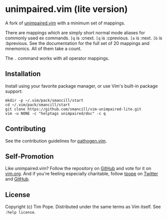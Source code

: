 # unimpaired.vim (lite version)

A fork of [unimpaired.vim](https://github.com/tpope/vim-unimpaired)
with a minimum set of mappings.

There are mappings which are simply short normal mode aliases for
commonly used ex commands. `]q` is :cnext. `[q` is :cprevious. `]a` is
:next.  `[b` is :bprevious.  See the documentation for the full set of
20 mappings and mnemonics.  All of them take a count.

The `.` command works with all operator mappings.

## Installation

Install using your favorite package manager, or use Vim's built-in package
support:

    mkdir -p ~/.vim/pack/smancill/start
    cd ~/.vim/pack/smancill/start
    git clone https://github.com/smancill/vim-unimpaired-lite.git
    vim -u NONE -c "helptags unimpaired/doc" -c q

## Contributing

See the contribution guidelines for
[pathogen.vim](https://github.com/tpope/vim-pathogen#readme).

## Self-Promotion

Like unimpaired.vim? Follow the repository on
[GitHub](https://github.com/tpope/vim-unimpaired) and vote for it on
[vim.org](http://www.vim.org/scripts/script.php?script_id=1590).  And if
you're feeling especially charitable, follow [tpope](http://tpo.pe/) on
[Twitter](http://twitter.com/tpope) and
[GitHub](https://github.com/tpope).

## License

Copyright (c) Tim Pope.  Distributed under the same terms as Vim itself.
See `:help license`.
